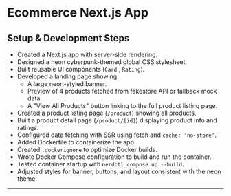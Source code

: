 # Ecommerce Next.js App

## Setup & Development Steps

- Created a Next.js app with server-side rendering.
- Designed a neon cyberpunk-themed global CSS stylesheet.
- Built reusable UI components (`Card` , `Rating`).
- Developed a landing page showing:
  - A large neon-styled banner.
  - Preview of 4 products fetched from fakestore API or fallback mock data.
  - A "View All Products" button linking to the full product listing page.
- Created a product listing page (`/product`) showing all products.
- Built a product detail page (`/product/[id]`) displaying product info and ratings.
- Configured data fetching with SSR using fetch and `cache: 'no-store'`.
- Added Dockerfile to containerize the app.
- Created `.dockerignore` to optimize Docker builds.
- Wrote Docker Compose configuration to build and run the container.
- Tested container startup with `nerdctl compose up --build`.
- Adjusted styles for banner, buttons, and layout consistent with the neon theme.

---

